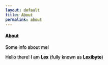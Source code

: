 ```yaml
---
layout: default
title: About
permalink: about
---
```


<style>
html {
    text-shadow:
    0 2px 2px rgba(0,0,0,0.4),
    0 1px 4px rgba(0,0,0,0.3);
}
</style>

#### About
Some info about me!

Hello there! I am **Lex** (fully known as **Lexibyte**)